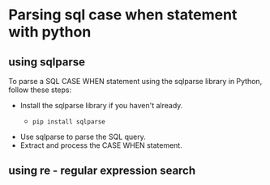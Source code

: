 # Parsing sql case when statement  with python

##  using sqlparse
To parse a SQL CASE WHEN statement using the sqlparse library in Python, follow these steps:
* Install the sqlparse library if you haven't already.
  * ```shell
    pip install sqlparse
    ```
* Use sqlparse to parse the SQL query.
* Extract and process the CASE WHEN statement.

## using re - regular expression search